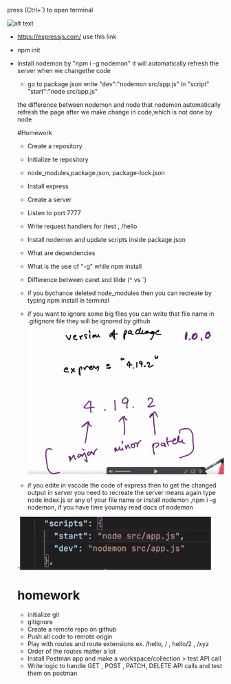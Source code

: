 press (Ctrl+`) to open terminal

![alt text](image.png)

- https://expressjs.com/ use this link 

- npm init

- install nodemon by "npm i -g nodemon"
   it will automatically refresh the server when we changethe code

   - go to package.json write "dev":"nodemon src/app.js" in "script"
   "start":"node src/app.js"

   the difference between nodemon and node that nodemon automatically refresh the page after we make change in code,which is not done by node

   #Homework 
   - Create a repository
   - Initialize te repository
   - node_modules,package.json, package-lock.json
   - Install express
   - Create a server
   - Listen to port 7777
   - Write request handlers for /test , /hello
   - Install nodemon and update scripts inside package.json
   - What are dependencies
   - What is the use of "-g" while npm install 
   - Difference between caret snd tilde (^ vs `)


   - if you bychance deleted node_modules then you can recreate by typing npm install in terminal

   - if you want to ignore some big files you can write that file name  in
    .gitignore file they will be ignored by github
    ![alt text](image-1.png)

    - if you edite in vscode the code of express then to get the changed output in server you need to recreate the server means again type node index.js or any of your file name or install nodemon ,npm i -g nodemon, if you have time youmay read docs of nodemon

    -![alt text](image-2.png)


    # homework

     - initialize git
     - gitignore
     - Create a remote repo on github
     - Push all code to remote origin
     - Play with routes and route extensions ex. /hello, / , hello/2 , /xyz
     - Order of the routes matter a lot
     - Install Postman app and make a workspace/collection > test API call
     - Write logic to handle GET , POST , PATCH, DELETE API calls and test them on postman
